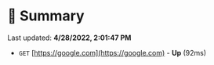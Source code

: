 # 📖 Summary
Last updated: **4/28/2022, 2:01:47 PM**

- `GET` [https://google.com](https://google.com) - **Up** (92ms)
